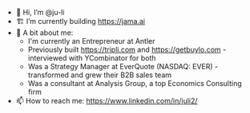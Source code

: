 * 👋 Hi, I’m @ju-li
* 🏗 I’m currently building https://jama.ai
* 📃 A bit about me:
    * I'm currently an Entrepreneur at Antler
    * Previously built https://tripli.com and https://getbuylo.com - interviewed with YCombinator for both
    * Was a Strategy Manager at EverQuote (NASDAQ: EVER) - transformed and grew their B2B sales team
    * Was a consultant at Analysis Group, a top Economics Consulting firm
* 📫 How to reach me: https://www.linkedin.com/in/juli2/

<!---
ju-li/ju-li is a ✨ special ✨ repository because its `README.md` (this file) appears on your GitHub profile.
You can click the Preview link to take a look at your changes.
--->
